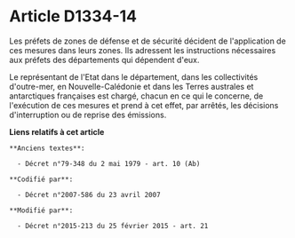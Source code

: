 # Article D1334-14

Les préfets de  zones de défense et de sécurité  décident de l'application de ces mesures dans leurs zones. Ils adressent les
instructions nécessaires aux préfets des départements qui dépendent d'eux. 

Le représentant de l'Etat dans le département, dans les collectivités d'outre-mer, en Nouvelle-Calédonie et dans les Terres
australes et antarctiques françaises est chargé, chacun en ce qui le concerne, de l'exécution de ces mesures et prend à cet
effet, par arrêtés, les décisions d'interruption ou de reprise des émissions.

**Liens relatifs à cet article**

	**Anciens textes**:

	  - Décret n°79-348 du 2 mai 1979 - art. 10 (Ab)

	**Codifié par**:

	  - Décret n°2007-586 du 23 avril 2007

	**Modifié par**:

	  - Décret n°2015-213 du 25 février 2015 - art. 21
